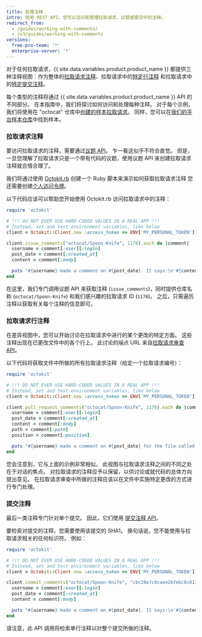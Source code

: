 ```yaml
---
title: 处理注释
intro: 使用 REST API，您可以访问和管理拉取请求、议题或提交中的注释。
redirect_from:
  - /guides/working-with-comments/
  - /v3/guides/working-with-comments
versions:
  free-pro-team: '*'
  enterprise-server: '*'
---
```




对于任何拉取请求，{{ site.data.variables.product.product_name }} 都提供三种注释视图：作为整体的[拉取请求注释][PR comment]、拉取请求中的[特定行注释][PR line comment] 和拉取请求中的[特定提交注释][commit comment]。

每个类型的注释将通过 {{ site.data.variables.product.product_name }} API 的不同部分。 在本指南中，我们将探讨如何访问和处理每种注释。 对于每个示例，我们将使用在 "octocat" 仓库中[创建的样本拉取请求][sample PR]。 同样，您可以在[我们的平台样本仓库][platform-samples]中找到样本。

### 拉取请求注释

要访问拉取请求的注释，需要通过[议题 API][issues]。 乍一看这似乎不符合直觉。 但是，一旦您理解了拉取请求只是一个带有代码的议题，使用议题 API 来创建拉取请求注释就合情合理了。

我们将通过使用 [Octokit.rb][octokit.rb] 创建一个 Ruby 脚本来演示如何获取拉取请求注释 您还需要创建[个人访问令牌][personal token]。

以下代码应该可以帮助您开始使用 Octokit.rb 访问拉取请求中的注释：

``` ruby
require 'octokit'

# !!! DO NOT EVER USE HARD-CODED VALUES IN A REAL APP !!!
# Instead, set and test environment variables, like below
client = Octokit::Client.new :access_token => ENV['MY_PERSONAL_TOKEN']

client.issue_comments("octocat/Spoon-Knife", 1176).each do |comment|
  username = comment[:user][:login]
  post_date = comment[:created_at]
  content = comment[:body]

  puts "#{username} made a comment on #{post_date}. It says:\n'#{content}'\n"
end
```

在这里，我们专门调用议题 API 来获取注释 (`issue_comments`)，同时提供仓库名称 (`octocat/Spoon-Knife`) 和我们感兴趣的拉取请求 ID (`1176`)。 之后，只需遍历注释以获取有关每个注释的信息即可。

### 拉取请求行注释

在差异视图中，您可以开始讨论在拉取请求中进行的某个更改的特定方面。 这些注释出现在已更改文件中的各个行上。 此讨论的端点 URL 来自[拉取请求审查 API][PR Review API]。

以下代码将获取文件中所做的所有拉取请求注释（给定一个拉取请求编号）：

``` ruby
require 'octokit'

# !!! DO NOT EVER USE HARD-CODED VALUES IN A REAL APP !!!
# Instead, set and test environment variables, like below
client = Octokit::Client.new :access_token => ENV['MY_PERSONAL_TOKEN']

client.pull_request_comments("octocat/Spoon-Knife", 1176).each do |comment|
  username = comment[:user][:login]
  post_date = comment[:created_at]
  content = comment[:body]
  path = comment[:path]
  position = comment[:position]

  puts "#{username} made a comment on #{post_date} for the file called #{path}, on line #{position}. It says:\n'#{content}'\n"
end
```

您会注意到，它与上面的示例非常相似。 此视图与拉取请求注释之间的不同之处在于对话的焦点。 对拉取请求的注释应予以保留，以供讨论或就代码的总体方向提出意见。 在拉取请求审查中所做的注释应该以在文件中实施特定更改的方式进行专门处理。

### 提交注释

最后一类注释专门针对单个提交。 因此，它们使用 [提交注释 API][commit comment API]。

要检索对提交的注释，您需要使用该提交的 SHA1。 换句话说，您不能使用与拉取请求相关的任何标识符。 例如：

``` ruby
require 'octokit'

# !!! DO NOT EVER USE HARD-CODED VALUES IN A REAL APP !!!
# Instead, set and test environment variables, like below
client = Octokit::Client.new :access_token => ENV['MY_PERSONAL_TOKEN']

client.commit_comments("octocat/Spoon-Knife", "cbc28e7c8caee26febc8c013b0adfb97a4edd96e").each do |comment|
  username = comment[:user][:login]
  post_date = comment[:created_at]
  content = comment[:body]

  puts "#{username} made a comment on #{post_date}. It says:\n'#{content}'\n"
end
```

请注意，此 API 调用将检索单行注释以对整个提交所做的注释。

[PR comment]: https://github.com/octocat/Spoon-Knife/pull/1176#issuecomment-24114792
[PR line comment]: https://github.com/octocat/Spoon-Knife/pull/1176#discussion_r6252889
[commit comment]: https://github.com/octocat/Spoon-Knife/commit/cbc28e7c8caee26febc8c013b0adfb97a4edd96e#commitcomment-4049848
[sample PR]: https://github.com/octocat/Spoon-Knife/pull/1176
[platform-samples]: https://github.com/github/platform-samples/tree/master/api/ruby/working-with-comments
[issues]: /v3/issues/comments/
[personal token]: /articles/creating-an-access-token-for-command-line-use
[octokit.rb]: https://github.com/octokit/octokit.rb
[PR Review API]: /v3/pulls/comments/
[commit comment API]: /v3/repos/comments/#get-a-commit-comment
